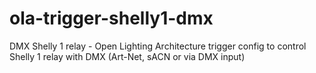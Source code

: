 # ola-trigger-shelly1-dmx
DMX Shelly 1 relay - Open Lighting Architecture trigger config to control Shelly 1 relay with DMX (Art-Net, sACN or via DMX input)
